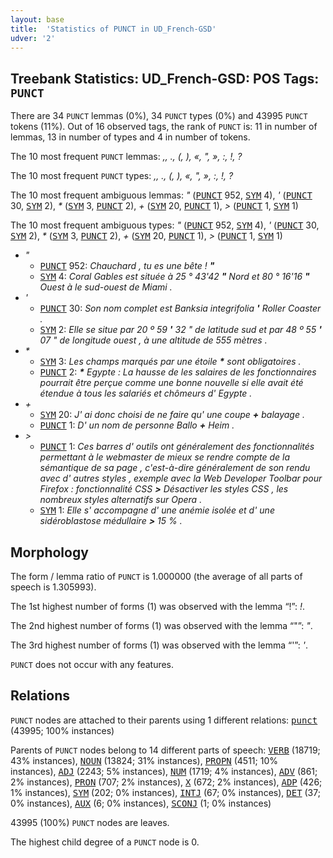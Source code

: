 ```yaml
---
layout: base
title:  'Statistics of PUNCT in UD_French-GSD'
udver: '2'
---
```


## Treebank Statistics: UD_French-GSD: POS Tags: `PUNCT`

There are 34 `PUNCT` lemmas (0%), 34 `PUNCT` types (0%) and 43995 `PUNCT` tokens (11%).
Out of 16 observed tags, the rank of `PUNCT` is: 11 in number of lemmas, 13 in number of types and 4 in number of tokens.

The 10 most frequent `PUNCT` lemmas: <em>,, ., (, ), «, ", », :, !, ?</em>

The 10 most frequent `PUNCT` types:  <em>,, ., (, ), «, ", », :, !, ?</em>

The 10 most frequent ambiguous lemmas: <em>"</em> (<tt><a href="fr_gsd-pos-PUNCT.html">PUNCT</a></tt> 952, <tt><a href="fr_gsd-pos-SYM.html">SYM</a></tt> 4), <em>'</em> (<tt><a href="fr_gsd-pos-PUNCT.html">PUNCT</a></tt> 30, <tt><a href="fr_gsd-pos-SYM.html">SYM</a></tt> 2), <em>*</em> (<tt><a href="fr_gsd-pos-SYM.html">SYM</a></tt> 3, <tt><a href="fr_gsd-pos-PUNCT.html">PUNCT</a></tt> 2), <em>+</em> (<tt><a href="fr_gsd-pos-SYM.html">SYM</a></tt> 20, <tt><a href="fr_gsd-pos-PUNCT.html">PUNCT</a></tt> 1), <em>></em> (<tt><a href="fr_gsd-pos-PUNCT.html">PUNCT</a></tt> 1, <tt><a href="fr_gsd-pos-SYM.html">SYM</a></tt> 1)

The 10 most frequent ambiguous types:  <em>"</em> (<tt><a href="fr_gsd-pos-PUNCT.html">PUNCT</a></tt> 952, <tt><a href="fr_gsd-pos-SYM.html">SYM</a></tt> 4), <em>'</em> (<tt><a href="fr_gsd-pos-PUNCT.html">PUNCT</a></tt> 30, <tt><a href="fr_gsd-pos-SYM.html">SYM</a></tt> 2), <em>*</em> (<tt><a href="fr_gsd-pos-SYM.html">SYM</a></tt> 3, <tt><a href="fr_gsd-pos-PUNCT.html">PUNCT</a></tt> 2), <em>+</em> (<tt><a href="fr_gsd-pos-SYM.html">SYM</a></tt> 20, <tt><a href="fr_gsd-pos-PUNCT.html">PUNCT</a></tt> 1), <em>></em> (<tt><a href="fr_gsd-pos-PUNCT.html">PUNCT</a></tt> 1, <tt><a href="fr_gsd-pos-SYM.html">SYM</a></tt> 1)


* <em>"</em>
  * <tt><a href="fr_gsd-pos-PUNCT.html">PUNCT</a></tt> 952: <em>Chauchard , tu es une bête ! <b>"</b></em>
  * <tt><a href="fr_gsd-pos-SYM.html">SYM</a></tt> 4: <em>Coral Gables est située à 25 ° 43'42 <b>"</b> Nord et 80 ° 16'16 <b>"</b> Ouest à le sud-ouest de Miami .</em>
* <em>'</em>
  * <tt><a href="fr_gsd-pos-PUNCT.html">PUNCT</a></tt> 30: <em>Son nom complet est Banksia integrifolia <b>'</b> Roller Coaster .</em>
  * <tt><a href="fr_gsd-pos-SYM.html">SYM</a></tt> 2: <em>Elle se situe par 20 º 59 <b>'</b> 32 " de latitude sud et par 48 º 55 <b>'</b> 07 " de longitude ouest , à une altitude de 555 mètres .</em>
* <em>*</em>
  * <tt><a href="fr_gsd-pos-SYM.html">SYM</a></tt> 3: <em>Les champs marqués par une étoile <b>*</b> sont obligatoires .</em>
  * <tt><a href="fr_gsd-pos-PUNCT.html">PUNCT</a></tt> 2: <em><b>*</b> Egypte : La hausse de les salaires de les fonctionnaires pourrait être perçue comme une bonne nouvelle si elle avait été étendue à tous les salariés et chômeurs d' Egypte .</em>
* <em>+</em>
  * <tt><a href="fr_gsd-pos-SYM.html">SYM</a></tt> 20: <em>J' ai donc choisi de ne faire qu' une coupe <b>+</b> balayage .</em>
  * <tt><a href="fr_gsd-pos-PUNCT.html">PUNCT</a></tt> 1: <em>D' un nom de personne Ballo <b>+</b> Heim .</em>
* <em>></em>
  * <tt><a href="fr_gsd-pos-PUNCT.html">PUNCT</a></tt> 1: <em>Ces barres d' outils ont généralement des fonctionnalités permettant à le webmaster de mieux se rendre compte de la sémantique de sa page , c'est-à-dire généralement de son rendu avec d' autres styles , exemple avec la Web Developer Toolbar pour Firefox : fonctionnalité CSS <b>></b> Désactiver les styles CSS , les nombreux styles alternatifs sur Opera .</em>
  * <tt><a href="fr_gsd-pos-SYM.html">SYM</a></tt> 1: <em>Elle s' accompagne d' une anémie isolée et d' une sidéroblastose médullaire <b>></b> 15 % .</em>

## Morphology

The form / lemma ratio of `PUNCT` is 1.000000 (the average of all parts of speech is 1.305993).

The 1st highest number of forms (1) was observed with the lemma “!”: <em>!</em>.

The 2nd highest number of forms (1) was observed with the lemma “"”: <em>"</em>.

The 3rd highest number of forms (1) was observed with the lemma “'”: <em>'</em>.

`PUNCT` does not occur with any features.


## Relations

`PUNCT` nodes are attached to their parents using 1 different relations: <tt><a href="fr_gsd-dep-punct.html">punct</a></tt> (43995; 100% instances)

Parents of `PUNCT` nodes belong to 14 different parts of speech: <tt><a href="fr_gsd-pos-VERB.html">VERB</a></tt> (18719; 43% instances), <tt><a href="fr_gsd-pos-NOUN.html">NOUN</a></tt> (13824; 31% instances), <tt><a href="fr_gsd-pos-PROPN.html">PROPN</a></tt> (4511; 10% instances), <tt><a href="fr_gsd-pos-ADJ.html">ADJ</a></tt> (2243; 5% instances), <tt><a href="fr_gsd-pos-NUM.html">NUM</a></tt> (1719; 4% instances), <tt><a href="fr_gsd-pos-ADV.html">ADV</a></tt> (861; 2% instances), <tt><a href="fr_gsd-pos-PRON.html">PRON</a></tt> (707; 2% instances), <tt><a href="fr_gsd-pos-X.html">X</a></tt> (672; 2% instances), <tt><a href="fr_gsd-pos-ADP.html">ADP</a></tt> (426; 1% instances), <tt><a href="fr_gsd-pos-SYM.html">SYM</a></tt> (202; 0% instances), <tt><a href="fr_gsd-pos-INTJ.html">INTJ</a></tt> (67; 0% instances), <tt><a href="fr_gsd-pos-DET.html">DET</a></tt> (37; 0% instances), <tt><a href="fr_gsd-pos-AUX.html">AUX</a></tt> (6; 0% instances), <tt><a href="fr_gsd-pos-SCONJ.html">SCONJ</a></tt> (1; 0% instances)

43995 (100%) `PUNCT` nodes are leaves.

The highest child degree of a `PUNCT` node is 0.

